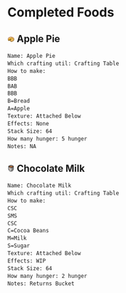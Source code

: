 # Completed Foods

## [![apple_pie.png](../foodrp/textures/items/apple_pie.png)](../foodrp/textures/items/apple_pie.png) Apple Pie

```txt
Name: Apple Pie
Which crafting util: Crafting Table
How to make:
BBB
BAB
BBB
B=Bread
A=Apple
Texture: Attached Below
Effects: None
Stack Size: 64
How many hunger: 5 hunger
Notes: NA
```



## [![chocolate_milk.png](../foodrp/textures/items/chocolate_milk.png)](../foodrp/textures/items/chocolate_milk.png) Chocolate Milk

```txt
Name: Chocolate Milk
Which crafting util: Crafting Table
How to make:
CSC
SMS
CSC
C=Cocoa Beans
M=Milk
S=Sugar
Texture: Attached Below
Effects: WIP
Stack Size: 64
How many hunger: 2 hunger
Notes: Returns Bucket
```
